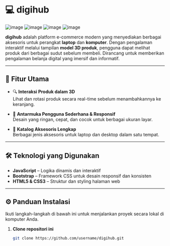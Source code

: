# 💻 digihub
![image]({https://img.shields.io/badge/JavaScript-323330?style=for-the-badge&logo=javascript&logoColor=F7DF1E})
![image]({https://img.shields.io/badge/Bootstrap-563D7C?style=for-the-badge&logo=bootstrap&logoColor=white})
![image]({https://img.shields.io/badge/HTML5-E34F26?style=for-the-badge&logo=html5&logoColor=white})
![image]({https://img.shields.io/badge/CSS3-1572B6?style=for-the-badge&logo=css3&logoColor=white})

**digihub** adalah platform e-commerce modern yang menyediakan berbagai aksesoris untuk perangkat **laptop** dan **komputer**. Dengan pengalaman interaktif melalui tampilan **model 3D produk**, pengguna dapat melihat produk dari berbagai sudut sebelum membeli. Dirancang untuk memberikan pengalaman belanja digital yang imersif dan informatif.

---

## 🚀 Fitur Utama

- 🔍 **Interaksi Produk dalam 3D**  
  Lihat dan rotasi produk secara real-time sebelum menambahkannya ke keranjang.

- 🛒 **Antarmuka Pengguna Sederhana & Responsif**  
  Desain yang ringan, cepat, dan cocok untuk berbagai ukuran layar.

- 🎨 **Katalog Aksesoris Lengkap**  
  Berbagai jenis aksesoris untuk laptop dan desktop dalam satu tempat.

---

## 🛠️ Teknologi yang Digunakan

- **JavaScript** – Logika dinamis dan interaktif
- **Bootstrap** – Framework CSS untuk desain responsif dan konsisten
- **HTML5 & CSS3** – Struktur dan styling halaman web

---

## ⚙️ Panduan Instalasi

Ikuti langkah-langkah di bawah ini untuk menjalankan proyek secara lokal di komputer Anda.

1. **Clone repositori ini**
   ```bash
   git clone https://github.com/username/digihub.git
